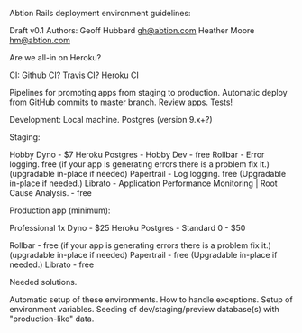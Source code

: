 
Abtion Rails deployment environment guidelines:

Draft v0.1
Authors: 
	Geoff Hubbard gh@abtion.com
	Heather Moore hm@abtion.com

Are we all-in on Heroku?

CI:
Github CI?
Travis CI?
Heroku CI

Pipelines for promoting apps from staging to production.
Automatic deploy from GitHub commits to master branch.
Review apps.
Tests!

Development:
Local machine.
Postgres (version 9.x+?)

Staging:

Hobby Dyno - $7
Heroku Postgres - Hobby Dev - free
Rollbar - Error logging. free (if your app is generating errors there is a problem fix it.) (upgradable in-place if needed)
Papertrail - Log logging. free (Upgradable in-place if needed.)
Librato -  Application Performance Monitoring | Root Cause Analysis. - free


Production app (minimum):

Professional 1x Dyno - $25
Heroku Postgres - Standard 0 - $50

Rollbar - free (if your app is generating errors there is a problem fix it.) (upgradable in-place if needed)
Papertrail - free (Upgradable in-place if needed.)
Librato - free


Needed solutions.

Automatic setup of these environments.
How to handle exceptions.
Setup of environment variables.
Seeding of dev/staging/preview database(s) with "production-like" data.


